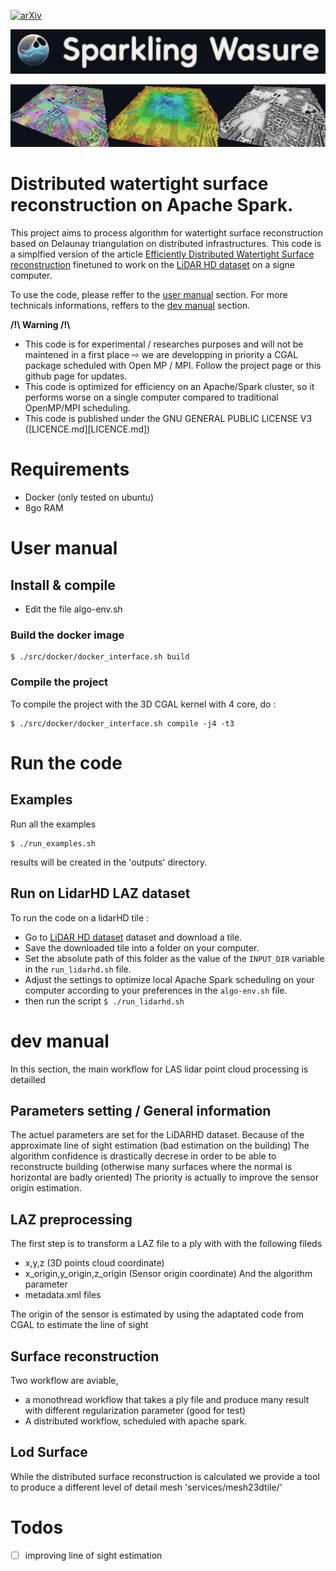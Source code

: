 [![arXiv](https://img.shields.io/badge/arXiv-Paper-<COLOR>.svg)](https://hal.science/hal-03380593/file/2021216131.pdf)

![logo](./doc/logo.jpeg)

![Example of the algorithm on the "chateau de versaille" LidarHD tile](./doc/header.jpeg)


# Distributed watertight surface reconstruction on Apache Spark. 

This project aims to process algorithm for watertight surface reconstruction based on Delaunay triangulation on distributed infrastructures.
This code is a simplfied version of the article  [Efficiently Distributed Watertight Surface reconstruction](https://lcaraffa.github.io/edwsr/)
finetuned to work on the [LiDAR HD dataset](https://geoservices.ign.fr/lidarhd) on a signe computer.

To use the code, please reffer to the [user manual](#user-manual) section.
For more technicals informations, reffers to the [dev manual](#dev-manual) section.

 **/!\ Warning /!\\**
- This code is for experimental / researches purposes and will not be maintened in a first place ⇨ we are  developping in priority a CGAL package scheduled with Open MP / MPI. Follow the project page or this github page for updates. 
- This code is optimized for efficiency on an Apache/Spark cluster, so it performs worse on a single computer compared to traditional OpenMP/MPI scheduling.
- This code is published under the  GNU GENERAL PUBLIC LICENSE V3 ([LICENCE.md][LICENCE.md])

# Requirements 
- Docker (only tested on ubuntu)
- 8go RAM

# User manual
## Install & compile 
- Edit the file algo-env.sh 
### Build the docker image
```console
$ ./src/docker/docker_interface.sh build
```

### Compile the project 
To compile the project with the 3D CGAL kernel with 4 core, do :

```console
$ ./src/docker/docker_interface.sh compile -j4 -t3
```

# Run the code
## Examples 
Run all the examples
```console
$ ./run_examples.sh

```
results will be created in the 'outputs' directory.


## Run on LidarHD LAZ dataset 
To run the code on a lidarHD tile : 
- Go to [LiDAR HD dataset](https://geoservices.ign.fr/lidarhd) dataset and download a tile.
- Save the downloaded tile into a folder on your computer.
- Set the absolute path of this folder as the value of the `INPUT_DIR` variable in the `run_lidarhd.sh` file.
- Adjust the settings to optimize local Apache Spark scheduling on your computer according to your preferences in the `algo-env.sh` file.
- then run the script `$ ./run_lidarhd.sh`

# dev manual
In this section, the main workflow for LAS lidar point cloud processing is detailled

## Parameters setting / General information
The actuel parameters are set for the LiDARHD dataset.
Because  of the approximate line of sight estimation (bad estimation on the building)
The algorithm confidence is drastically decrese in order to be able to reconstructe building (otherwise many surfaces where the normal is horizontal are badly oriented)
The priority is actually to improve the sensor origin estimation.


## LAZ preprocessing
The first step is to transform a LAZ file to a ply with with the following fileds
  - x,y,z (3D points cloud coordinate) 
  - x_origin,y_origin,z_origin (Sensor origin coordinate)
And the algorithm parameter
  - metadata.xml files

The origin of the sensor is estimated by using the adaptated code from CGAL to estimate the line of sight


## Surface reconstruction
Two workflow are aviable,
- a monothread workflow that takes a ply file and produce
many result with different regularization parameter (good for test)
- A distributed workflow, scheduled with apache spark.

## Lod Surface
While the distributed surface reconstruction is calculated
we provide a tool to produce a different level of detail mesh 'services/mesh23dtile/'

# Todos
- ☐ improving line of sight estimation
